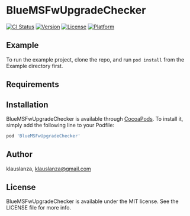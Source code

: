 # BlueMSFwUpgradeChecker

[![CI Status](https://img.shields.io/travis/klauslanza/BlueMSFwUpgradeChecker.svg?style=flat)](https://travis-ci.org/klauslanza/BlueMSFwUpgradeChecker)
[![Version](https://img.shields.io/cocoapods/v/BlueMSFwUpgradeChecker.svg?style=flat)](https://cocoapods.org/pods/BlueMSFwUpgradeChecker)
[![License](https://img.shields.io/cocoapods/l/BlueMSFwUpgradeChecker.svg?style=flat)](https://cocoapods.org/pods/BlueMSFwUpgradeChecker)
[![Platform](https://img.shields.io/cocoapods/p/BlueMSFwUpgradeChecker.svg?style=flat)](https://cocoapods.org/pods/BlueMSFwUpgradeChecker)

## Example

To run the example project, clone the repo, and run `pod install` from the Example directory first.

## Requirements

## Installation

BlueMSFwUpgradeChecker is available through [CocoaPods](https://cocoapods.org). To install
it, simply add the following line to your Podfile:

```ruby
pod 'BlueMSFwUpgradeChecker'
```

## Author

klauslanza, klauslanza@gmail.com

## License

BlueMSFwUpgradeChecker is available under the MIT license. See the LICENSE file for more info.
